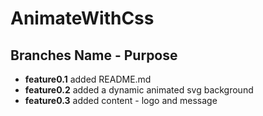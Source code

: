 # AnimateWithCss
## Branches Name - Purpose
- **feature0.1** added README.md 
- **feature0.2** added a dynamic animated svg background 
- **feature0.3** added content - logo and message 
